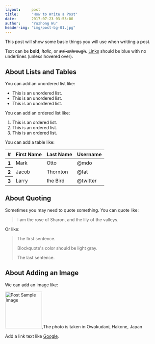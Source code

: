```yaml
---
layout:     post
title:      "How to Write a Post"
date:       2017-07-23 03:53:00
author:     "Yuzhong Wu"
header-img: "img/post-bg-01.jpg"
---
```


<p>This post will show some basic things you will use when writting a post.</p>

<p>Text can be <strong>bold</strong>, <em>italic</em>, or <del>strikethrough</del>. <a href="https://github.com">Links</a> should be blue with no underlines (unless hovered over).</p>

<h2 class="section-heading">About Lists and Tables</h2>

<p>You can add an unordered list like: </p>
<ul>
	<li>This is an unordered list.</li>
	<li>This is an unordered list.</li>
	<li>This is an unordered list.</li>
</ul>


<p>You can add an ordered list like: </p>
<ol>
	<li>This is an ordered list.</li>
	<li>This is an ordered list.</li>
	<li>This is an ordered list.</li>
</ol>


<p>You can add a table like: </p>
<table class="table table-bordered">
<thead> <tr> 
	<th>#</th> <th>First Name</th> <th>Last Name</th> <th>Username</th> 
</tr> </thead> 
<tbody> <tr> 
	<th scope=row>1</th> <td>Mark</td> <td>Otto</td> <td>@mdo</td> </tr> <tr> 
	<th scope=row>2</th> <td>Jacob</td> <td>Thornton</td> <td>@fat</td> </tr> <tr> 
	<th scope=row>3</th> <td>Larry</td> <td>the Bird</td> <td>@twitter</td>
</tr> </tbody> 
</table>


<h2 class="section-heading">About Quoting</h2>

<p>Sometimes you may need to quote something. You can quote like: </p>

<blockquote>I am the rose of Sharon, and the lily of the valleys.</blockquote>

<p>Or like: </p>

<blockquote>
	  <p>The first sentence.</p>
	  <p>Blockquote's color should be light gray.</p>
	  <p>The last sentence.</p>
</blockquote>


<h2 class="section-heading">About Adding an Image</h2>

<p>We can add an image like: </p>

<a href="#">
    <img src="{{ site.baseurl }}/img/post-sample-image.jpg" width="120" height="120" alt="Post Sample Image">
</a>
<span class="caption text-muted">The photo is taken in Owakudani, Hakone, Japan</span>

<p>Add a link text like <a href="http://www.google.com/">Google</a>.</p>